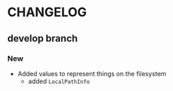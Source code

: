 # CHANGELOG

## develop branch

### New

* Added values to represent things on the filesystem
  - added `LocalPathInfo`
